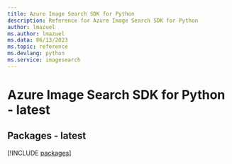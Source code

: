 ```yaml
---
title: Azure Image Search SDK for Python
description: Reference for Azure Image Search SDK for Python
author: lmazuel
ms.author: lmazuel
ms.data: 06/13/2023
ms.topic: reference
ms.devlang: python
ms.service: imagesearch
---
```

# Azure Image Search SDK for Python - latest
## Packages - latest
[!INCLUDE [packages](image-search-index.md)]